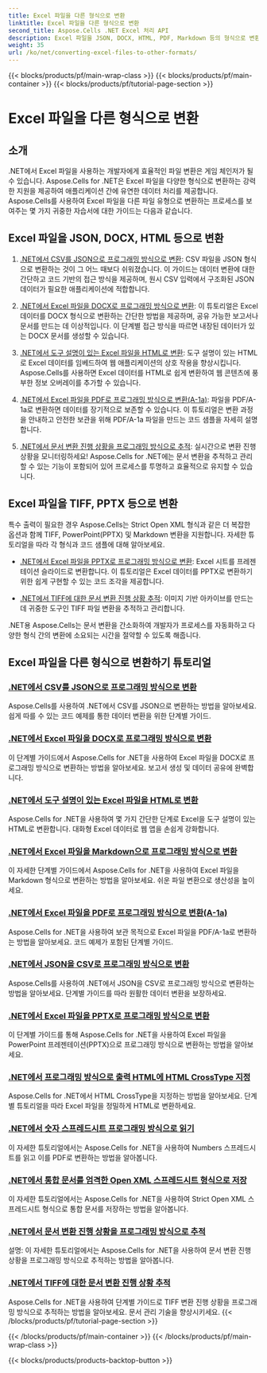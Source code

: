 ```yaml
---
title: Excel 파일을 다른 형식으로 변환
linktitle: Excel 파일을 다른 형식으로 변환
second_title: Aspose.Cells .NET Excel 처리 API
description: Excel 파일을 JSON, DOCX, HTML, PDF, Markdown 등의 형식으로 변환하는 방법에 대한 포괄적인 Aspose.Cells for .NET 자습서 목록을 살펴보세요.
weight: 35
url: /ko/net/converting-excel-files-to-other-formats/
---
```


{{< blocks/products/pf/main-wrap-class >}}
{{< blocks/products/pf/main-container >}}
{{< blocks/products/pf/tutorial-page-section >}}

# Excel 파일을 다른 형식으로 변환

## 소개

.NET에서 Excel 파일을 사용하는 개발자에게 효율적인 파일 변환은 게임 체인저가 될 수 있습니다. Aspose.Cells for .NET은 Excel 파일을 다양한 형식으로 변환하는 강력한 지원을 제공하여 애플리케이션 간에 유연한 데이터 처리를 제공합니다. Aspose.Cells를 사용하여 Excel 파일을 다른 파일 유형으로 변환하는 프로세스를 보여주는 몇 가지 귀중한 자습서에 대한 가이드는 다음과 같습니다.

## Excel 파일을 JSON, DOCX, HTML 등으로 변환

1. [.NET에서 CSV를 JSON으로 프로그래밍 방식으로 변환](./converting-csv-to-json/): CSV 파일을 JSON 형식으로 변환하는 것이 그 어느 때보다 쉬워졌습니다. 이 가이드는 데이터 변환에 대한 간단하고 코드 기반의 접근 방식을 제공하며, 원시 CSV 입력에서 구조화된 JSON 데이터가 필요한 애플리케이션에 적합합니다.

2. [.NET에서 Excel 파일을 DOCX로 프로그래밍 방식으로 변환](./converting-excel-file-to-docx/): 이 튜토리얼은 Excel 데이터를 DOCX 형식으로 변환하는 간단한 방법을 제공하며, 공유 가능한 보고서나 문서를 만드는 데 이상적입니다. 이 단계별 접근 방식을 따르면 내장된 데이터가 있는 DOCX 문서를 생성할 수 있습니다.

3. [.NET에서 도구 설명이 있는 Excel 파일을 HTML로 변환](./converting-excel-file-to-html-with-tooltip/): 도구 설명이 있는 HTML로 Excel 데이터를 임베드하여 웹 애플리케이션의 상호 작용을 향상시킵니다. Aspose.Cells를 사용하면 Excel 데이터를 HTML로 쉽게 변환하여 웹 콘텐츠에 풍부한 정보 오버레이를 추가할 수 있습니다.

4. [.NET에서 Excel 파일을 PDF로 프로그래밍 방식으로 변환(A-1a)](./converting-excel-file-to-pdf-a-1a/): 파일을 PDF/A-1a로 변환하면 데이터를 장기적으로 보존할 수 있습니다. 이 튜토리얼은 변환 과정을 안내하고 안전한 보관을 위해 PDF/A-1a 파일을 만드는 코드 샘플을 자세히 설명합니다.

5. [.NET에서 문서 변환 진행 상황을 프로그래밍 방식으로 추적](./tracking-document-conversion-progress/): 실시간으로 변환 진행 상황을 모니터링하세요! Aspose.Cells for .NET에는 문서 변환을 추적하고 관리할 수 있는 기능이 포함되어 있어 프로세스를 투명하고 효율적으로 유지할 수 있습니다.

## Excel 파일을 TIFF, PPTX 등으로 변환

특수 출력이 필요한 경우 Aspose.Cells는 Strict Open XML 형식과 같은 더 복잡한 옵션과 함께 TIFF, PowerPoint(PPTX) 및 Markdown 변환을 지원합니다. 자세한 튜토리얼을 따라 각 형식과 코드 샘플에 대해 알아보세요.

- [.NET에서 Excel 파일을 PPTX로 프로그래밍 방식으로 변환](./converting-excel-file-to-pptx/): Excel 시트를 프레젠테이션 슬라이드로 변환합니다. 이 튜토리얼은 Excel 데이터를 PPTX로 변환하기 위한 쉽게 구현할 수 있는 코드 조각을 제공합니다.

- [.NET에서 TIFF에 대한 문서 변환 진행 상황 추적](./tracking-document-conversion-progress-for-tiff/): 이미지 기반 아카이브를 만드는 데 귀중한 도구인 TIFF 파일 변환을 추적하고 관리합니다.

.NET용 Aspose.Cells는 문서 변환을 간소화하여 개발자가 프로세스를 자동화하고 다양한 형식 간의 변환에 소요되는 시간을 절약할 수 있도록 해줍니다.

## Excel 파일을 다른 형식으로 변환하기 튜토리얼
### [.NET에서 CSV를 JSON으로 프로그래밍 방식으로 변환](./converting-csv-to-json/)
Aspose.Cells를 사용하여 .NET에서 CSV를 JSON으로 변환하는 방법을 알아보세요. 쉽게 따를 수 있는 코드 예제를 통한 데이터 변환을 위한 단계별 가이드.
### [.NET에서 Excel 파일을 DOCX로 프로그래밍 방식으로 변환](./converting-excel-file-to-docx/)
이 단계별 가이드에서 Aspose.Cells for .NET을 사용하여 Excel 파일을 DOCX로 프로그래밍 방식으로 변환하는 방법을 알아보세요. 보고서 생성 및 데이터 공유에 완벽합니다.
### [.NET에서 도구 설명이 있는 Excel 파일을 HTML로 변환](./converting-excel-file-to-html-with-tooltip/)
Aspose.Cells for .NET을 사용하여 몇 가지 간단한 단계로 Excel을 도구 설명이 있는 HTML로 변환합니다. 대화형 Excel 데이터로 웹 앱을 손쉽게 강화합니다.
### [.NET에서 Excel 파일을 Markdown으로 프로그래밍 방식으로 변환](./converting-excel-file-to-markdown/)
이 자세한 단계별 가이드에서 Aspose.Cells for .NET을 사용하여 Excel 파일을 Markdown 형식으로 변환하는 방법을 알아보세요. 쉬운 파일 변환으로 생산성을 높이세요.
### [.NET에서 Excel 파일을 PDF로 프로그래밍 방식으로 변환(A-1a)](./converting-excel-file-to-pdf-a-1a/)
Aspose.Cells for .NET을 사용하여 보관 목적으로 Excel 파일을 PDF/A-1a로 변환하는 방법을 알아보세요. 코드 예제가 포함된 단계별 가이드.
### [.NET에서 JSON을 CSV로 프로그래밍 방식으로 변환](./converting-json-to-csv/)
Aspose.Cells를 사용하여 .NET에서 JSON을 CSV로 프로그래밍 방식으로 변환하는 방법을 알아보세요. 단계별 가이드를 따라 원활한 데이터 변환을 보장하세요.
### [.NET에서 Excel 파일을 PPTX로 프로그래밍 방식으로 변환](./converting-excel-file-to-pptx/)
이 단계별 가이드를 통해 Aspose.Cells for .NET을 사용하여 Excel 파일을 PowerPoint 프레젠테이션(PPTX)으로 프로그래밍 방식으로 변환하는 방법을 알아보세요.
### [.NET에서 프로그래밍 방식으로 출력 HTML에 HTML CrossType 지정](./specifying-html-crosstype-in-output-html/)
Aspose.Cells for .NET에서 HTML CrossType을 지정하는 방법을 알아보세요. 단계별 튜토리얼을 따라 Excel 파일을 정밀하게 HTML로 변환하세요.
### [.NET에서 숫자 스프레드시트 프로그래밍 방식으로 읽기](./reading-numbers-spreadsheet/)
이 자세한 튜토리얼에서는 Aspose.Cells for .NET을 사용하여 Numbers 스프레드시트를 읽고 이를 PDF로 변환하는 방법을 알아봅니다.
### [.NET에서 통합 문서를 엄격한 Open XML 스프레드시트 형식으로 저장](./saving-workbook-to-strict-open-xml-spreadsheet-format/)
이 자세한 튜토리얼에서는 Aspose.Cells for .NET을 사용하여 Strict Open XML 스프레드시트 형식으로 통합 문서를 저장하는 방법을 알아봅니다.
### [.NET에서 문서 변환 진행 상황을 프로그래밍 방식으로 추적](./tracking-document-conversion-progress/)
설명: 이 자세한 튜토리얼에서는 Aspose.Cells for .NET을 사용하여 문서 변환 진행 상황을 프로그래밍 방식으로 추적하는 방법을 알아봅니다.
### [.NET에서 TIFF에 대한 문서 변환 진행 상황 추적](./tracking-document-conversion-progress-for-tiff/)
Aspose.Cells for .NET을 사용하여 단계별 가이드로 TIFF 변환 진행 상황을 프로그래밍 방식으로 추적하는 방법을 알아보세요. 문서 관리 기술을 향상시키세요.
{{< /blocks/products/pf/tutorial-page-section >}}

{{< /blocks/products/pf/main-container >}}
{{< /blocks/products/pf/main-wrap-class >}}

{{< blocks/products/products-backtop-button >}}
